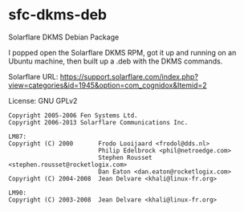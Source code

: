 sfc-dkms-deb
============

Solarflare DKMS Debian Package

I popped open the Solarflare DKMS RPM, got it up and running on an Ubuntu machine, then built up a .deb with the DKMS commands.

Solarflare URL: https://support.solarflare.com/index.php?view=categories&id=1945&option=com_cognidox&Itemid=2

License: GNU GPLv2

```
Copyright 2005-2006 Fen Systems Ltd.
Copyright 2006-2013 Solarflare Communications Inc.

LM87:
Copyright (C) 2000       Frodo Looijaard <frodol@dds.nl>
                         Philip Edelbrock <phil@netroedge.com>
                         Stephen Rousset <stephen.rousset@rocketlogix.com>
                         Dan Eaton <dan.eaton@rocketlogix.com>
Copyright (C) 2004-2008  Jean Delvare <khali@linux-fr.org>

LM90:
Copyright (C) 2003-2008  Jean Delvare <khali@linux-fr.org>
```
